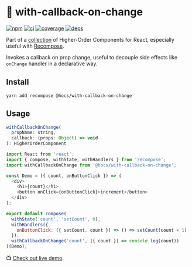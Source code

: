 # :bell: with-callback-on-change

[![npm](https://img.shields.io/npm/v/@hocs/with-callback-on-change.svg?style=flat-square)](https://www.npmjs.com/package/@hocs/with-callback-on-change) [![ci](https://img.shields.io/travis/deepsweet/hocs/master.svg?style=flat-square)](https://travis-ci.org/deepsweet/hocs) [![coverage](https://img.shields.io/codecov/c/github/deepsweet/hocs/master.svg?style=flat-square)](https://codecov.io/github/deepsweet/hocs) [![deps](https://david-dm.org/deepsweet/hocs.svg?path=packages/with-callback-on-change&style=flat-square)](https://david-dm.org/deepsweet/hocs?path=packages/with-callback-on-change)

Part of a [collection](https://github.com/deepsweet/hocs) of Higher-Order Components for React, especially useful with [Recompose](https://github.com/acdlite/recompose).

Invokes a callback on prop change, useful to decouple side effects like `onChange` handler in a declarative way.

## Install

```
yarn add recompose @hocs/with-callback-on-change
```

## Usage

```js
withCallbackOnChange(
  propName: string,
  callback: (props: Object) => void
): HigherOrderComponent
```

```js
import React from 'react';
import { compose, withState, withHandlers } from 'recompose';
import withCallbackOnChange from '@hocs/with-callback-on-change';

const Demo = ({ count, onButtonClick }) => (
  <div>
    <h1>{count}</h1>
    <button onClick={onButtonClick}>increment</button>
  </div>
);

export default compose(
  withState('count', 'setCount', 0),
  withHandlers({
    onButtonClick: ({ setCount, count }) => () => setCount(count + 1)
  }),
  withCallbackOnChange('count', ({ count }) => console.log(count))
)(Demo);
```

:tv: [Check out live demo](https://www.webpackbin.com/bins/-Krr-KNu7cce3qPAN6MO).
